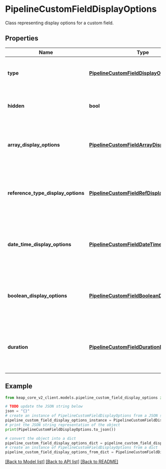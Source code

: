 # PipelineCustomFieldDisplayOptions

Class representing display options for a custom field.

## Properties

Name | Type | Description | Notes
------------ | ------------- | ------------- | -------------
**type** | [**PipelineCustomFieldDisplayOptionsType**](PipelineCustomFieldDisplayOptionsType.md) | The type of display options. This field is required. | 
**hidden** | **bool** | Indicates whether the custom field is hidden. | 
**array_display_options** | [**PipelineCustomFieldArrayDisplayOptions**](PipelineCustomFieldArrayDisplayOptions.md) | The display options for array type custom fields. This field is optional. | [optional] 
**reference_type_display_options** | [**PipelineCustomFieldRefDisplayOptions**](PipelineCustomFieldRefDisplayOptions.md) | The display options for reference type custom fields. This field is optional. | [optional] 
**date_time_display_options** | [**PipelineCustomFieldDateTimeOptions**](PipelineCustomFieldDateTimeOptions.md) | The display options for date and time type custom fields. This field is optional. | [optional] 
**boolean_display_options** | [**PipelineCustomFieldBooleanDisplayOptions**](PipelineCustomFieldBooleanDisplayOptions.md) | The display options for boolean type custom fields. This field is optional. | [optional] 
**duration** | [**PipelineCustomFieldDurationDisplayOptions**](PipelineCustomFieldDurationDisplayOptions.md) | The display options for duration type custom fields. This field is optional. | [optional] 

## Example

```python
from keap_core_v2_client.models.pipeline_custom_field_display_options import PipelineCustomFieldDisplayOptions

# TODO update the JSON string below
json = "{}"
# create an instance of PipelineCustomFieldDisplayOptions from a JSON string
pipeline_custom_field_display_options_instance = PipelineCustomFieldDisplayOptions.from_json(json)
# print the JSON string representation of the object
print(PipelineCustomFieldDisplayOptions.to_json())

# convert the object into a dict
pipeline_custom_field_display_options_dict = pipeline_custom_field_display_options_instance.to_dict()
# create an instance of PipelineCustomFieldDisplayOptions from a dict
pipeline_custom_field_display_options_from_dict = PipelineCustomFieldDisplayOptions.from_dict(pipeline_custom_field_display_options_dict)
```
[[Back to Model list]](../README.md#documentation-for-models) [[Back to API list]](../README.md#documentation-for-api-endpoints) [[Back to README]](../README.md)


